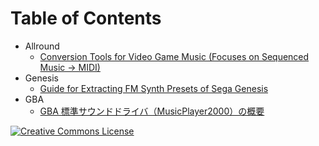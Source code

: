 # Table of Contents

* Allround
  * [Conversion Tools for Video Game Music (Focuses on Sequenced Music → MIDI)](Conversion_Tools_for_Video_Game_Music.md)
* Genesis
  * [Guide for Extracting FM Synth Presets of Sega Genesis](Guide_for_Extracting_FM_Synth_Presets_of_Sega_Genesis.md)
* GBA
  * [GBA 標準サウンドドライバ（MusicPlayer2000）の概要](Summary_of_GBA_Standard_Sound_Driver_MusicPlayer2000.ja-JP.md)

<a rel="license" href="http://creativecommons.org/licenses/by-sa/4.0/"><img alt="Creative Commons License" style="border-width:0" src="https://i.creativecommons.org/l/by-sa/4.0/80x15.png" /></a>
